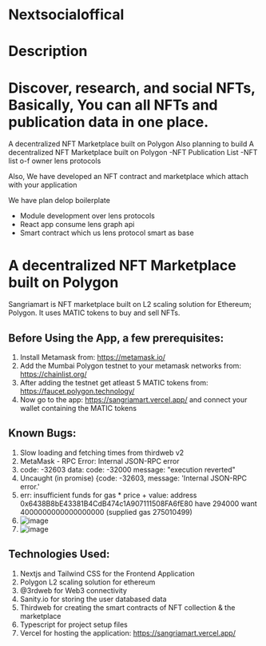 # Nextsocialoffical

# Description
# Discover, research, and social NFTs, Basically, You can all NFTs and publication data in one place.
A decentralized NFT Marketplace built on Polygon
Also planning to build A decentralized NFT Marketplace built on Polygon
-NFT Publication List
-NFT list o-f owner lens protocols

Also, We have developed an NFT contract  and marketplace which attach with your application

We have plan delop boilerplate
 - Module development over lens protocols
 - React app consume lens graph api
 - Smart contract which us lens protocol smart as base 

# A decentralized NFT Marketplace built on Polygon

Sangriamart is NFT marketplace built on L2 scaling solution for Ethereum; Polygon. It uses MATIC tokens to buy and sell NFTs.

## Before Using the App, a few prerequisites:
1. Install Metamask from: https://metamask.io/
2. Add the Mumbai Polygon testnet to your metamask networks from: https://chainlist.org/ 
3. After adding the testnet get atleast 5 MATIC tokens from: https://faucet.polygon.technology/
4. Now go to the app: https://sangriamart.vercel.app/ and connect your wallet containing the MATIC tokens

## Known Bugs:

1. Slow loading and fetching times from thirdweb v2
2. MetaMask - RPC Error: Internal JSON-RPC error
3. code: -32603 data: code: -32000 message: "execution reverted"
4. Uncaught (in promise) {code: -32603, message: 'Internal JSON-RPC error.'
5. err: insufficient funds for gas * price + value: address 0x6438B8bE43381B4CdB474c1A907111508FA6fE80 have 294000 want 4000000000000000000 (supplied gas 275010499)
6. ![image](https://user-images.githubusercontent.com/78269625/159857887-70cc4cf4-d9bc-48f3-9233-ec0eb4bff40c.png)
7. ![image](https://user-images.githubusercontent.com/78269625/159857469-c8a6bc72-d0bf-4e37-a109-84db4a325218.png)


## Technologies Used:

1. Nextjs and Tailwind CSS for the Frontend Application
2. Polygon L2 scaling solution for ethereum
3. @3rdweb for Web3 connectivity
4. Sanity.io for storing the user databased data
5. Thirdweb for creating the smart contracts of NFT collection & the marketplace
6. Typescript for project setup files
7. Vercel for hosting the application: https://sangriamart.vercel.app/
